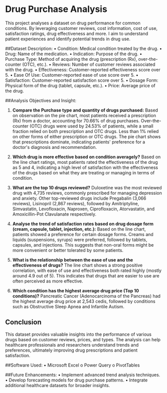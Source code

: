 # Drug Purchase Analysis

This project analyses a dataset on drug performance for common conditions. By leveraging customer reviews, cost information, cost of use, satisfaction ratings, drug effectiveness and more. I aim to understand patient experiences and identify potential trends in drug use.

##Dataset Description:
•	Condition: Medical condition treated by the drug.
•	Drug: Name of the medication.
•	Indication: Purpose of the drug.
•	Purchase Type: Method of acquiring the drug (prescription (Rx), over-the-counter (OTC), etc.).
•	Reviews: Number of customer reviews associated with the drug.
•	Effectiveness: Customer-reported effectiveness score over 5.
•	Ease Of Use: Customer-reported ease of use score over 5.
•	Satisfaction: Customer-reported satisfaction score over 5.
•	Dosage Form: Physical form of the drug (tablet, capsule, etc.).
•	Price: Average price of the drug.

##Analysis Objectives and Insight:

1.	**Compare the Purchase type and quantity of drugs purchased:** 
Based on observation on the pie chart, most patients received a prescription (Rx) from a doctor, accounting for 70.66% of drug purchases. Over-the-counter (OTC) drugs were used by 24.53% of patients, while a small fraction relied on both prescription and OTC drugs. Less than 1% relied on other forms of either prescription or OTC drugs. The pie chart shows that prescriptions dominate, indicating patients' preference for a doctor's diagnosis and recommendation.

2.	**Which drug is more effective based on condition averagely?** 
Based on the line chart ratings, most patients rated the effectiveness of the drug as 5 and 4, indicating a high level of satisfaction with the effectiveness of the drugs based on what they are treating or managing in terms of condition.



3.	**What are the top 10 drugs reviewed?** 
Duloxetine was the most reviewed drug with 4,735 reviews, commonly prescribed for managing depression and anxiety. Other top-reviewed drugs include Pregabalin (3,066 reviews), Lisinopril (2,867 reviews), followed by Amitriptyline, Simvastatin, Levofloxacin, Naproxen, Ciprofloxacin, Atorvastatin, and Amoxicillin-Pot Clavulanate respectively.

4.	**Analyse the trend of satisfaction rates based on drug dosage form (cream, capsule, tablet, injection, etc.):** 
Based on the line chart, patients showed a preference for certain dosage forms. Creams and liquids (suspensions, syrups) were preferred, followed by tablets, capsules, and injections. This suggests that non-oral forms might be more convenient or better tolerated by some patients.

5.	**What is the relationship between the ease of use and the effectiveness of drugs?**
The line chart shows a strong positive correlation, with ease of use and effectiveness both rated highly (mostly around 4.9 out of 5). This indicates that drugs that are easier to use are often perceived as more effective.

6.	**Which condition has the highest average drug price (Top 10 conditions)?** 
Pancreatic Cancer (Adenocarcinoma of the Pancreas) had the highest average drug price at 2,543 cedis, followed by conditions such as Obstructive Sleep Apnea and Infantile Autism.

## Conclusion
This dataset provides valuable insights into the performance of various drugs based on customer reviews, prices, and types. The analysis can help healthcare professionals and researchers understand trends and preferences, ultimately improving drug prescriptions and patient satisfaction.


##Software Used:
•	Microsoft Excel
o	Power Query
o	PivotTables

##Future Enhancements:
•	Implement advanced trend analysis techniques.
•	Develop forecasting models for drug purchase patterns.
•	Integrate additional healthcare datasets for broader insights.


